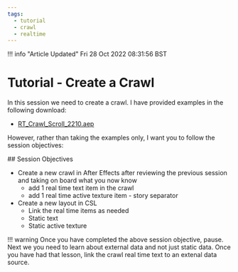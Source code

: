 ```yaml
---
tags:
  - tutorial
  - crawl
  - realtime
---
```



<!--
Title : tut_crawl
- Created : 2022-10-28
- Updated :
- Author : James Rivers
- Written against (version):
- Sources :
- Author Notes :
-->

!!! info "Article Updated"
    Fri 28 Oct 2022 08:31:56 BST
# Tutorial - Create a Crawl

In this session we need to create a crawl. I have provided examples in the following download:

- [RT_Crawl_Scroll_2210.aep](../../downloads/202210280831_tut_crawl/RT_Crawl_Scroll_2210.aep)

However, rather than taking the examples only, I want you to follow the session objectives:

## Session Objectives

- Create a new crawl in After Effects after reviewing the previous session and taking on board what you now know
   - add 1 real time text item in the crawl 
   - add 1 real time active texture item - story separator
- Create a new layout in CSL 
   - Link the real time items as needed
   - Static text 
   - Static active texture

!!! warning
    Once you have completed the above session objective, pause. Next we you need to learn about external data and not just static data. Once you have had that lesson, link the crawl real time text to an extenal data source. 

